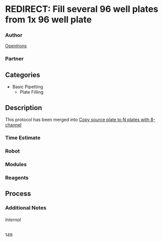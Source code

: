 # REDIRECT: Fill several 96 well plates from 1x 96 well plate

### Author
[Opentrons](https://opentrons.com/)

### Partner

## Categories
* Basic Pipetting
	* Plate Filling


## Description
This protocol has been merged into [Copy source plate to N plates with 8-channel](./plate_copying)

### Time Estimate

### Robot

### Modules

### Reagents

## Process

### Additional Notes

###### Internal
149
